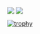 <picture>
  <source
    srcset="https://github-readme-stats.vercel.app/api?username=YukihoAA&show_icons=true&theme=dark&include_all_commits=true"
    media="(prefers-color-scheme: dark)"
  />
  <source
    srcset="https://github-readme-stats.vercel.app/api?username=YukihoAA&show_icons=true&include_all_commits=true"
    media="(prefers-color-scheme: light), (prefers-color-scheme: no-preference)"
  />
  <img align="center" src="https://github-readme-stats.vercel.app/api?username=YukihoAA&show_icons=true&include_all_commits=true" />
</picture>

<picture>
  <source
    srcset="https://github-readme-stats.vercel.app/api/top-langs/?username=YukihoAA&layout=compact&theme=dark&langs_count=8"
    media="(prefers-color-scheme: dark)"
  />
  <source
    srcset="https://github-readme-stats.vercel.app/api/top-langs/?username=YukihoAA&layout=compact&langs_count=8"
    media="(prefers-color-scheme: light), (prefers-color-scheme: no-preference)"
  />
  <img align="center" src="https://github-readme-stats.vercel.app/api/top-langs/?username=YukihoAA&layout=compact&langs_count=8" />
</picture>

[![trophy](https://github-profile-trophy.vercel.app/?username=YukihoAA&theme=nord&column=-1&no-frame=true&rank=-C,-?,-B)](https://github.com/ryo-ma/github-profile-trophy)<br />


<!--
**YukihoAA/YukihoAA** is a ✨ _special_ ✨ repository because its `README.md` (this file) appears on your GitHub profile.

Here are some ideas to get you started:

- 🔭 I’m currently working on ...
- 🌱 I’m currently learning ...
- 👯 I’m looking to collaborate on ...
- 🤔 I’m looking for help with ...
- 💬 Ask me about ...
- 📫 How to reach me: ...
- 😄 Pronouns: ...
- ⚡ Fun fact: ...
-->
